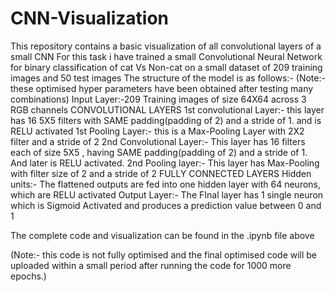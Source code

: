 # CNN-Visualization
This repository contains a basic visualization of all convolutional layers of a small CNN
For this task i have trained a small Convolutional Neural Network for binary classification of cat Vs Non-cat on a small dataset of 209 training images and 50 test images
The structure of the model is as follows:-
(Note:- these optimised hyper parameters have been obtained after testing many combinations)
Input Layer:-209 Training images of size 64X64 across 3 RGB channels
CONVOLUTIONAL LAYERS
1st convolutional Layer:- this layer has 16 5X5 filters with SAME padding(padding of 2) and a stride of 1. and is RELU activated
1st Pooling Layer:- this is a Max-Pooling Layer with 2X2 filter and a stride of 2
2nd Convolutional Layer:- This layer has 16 filters each of size 5X5 , having SAME padding(padding of 2) and a stride of 1. And later is RELU activated.
2nd Pooling layer:- This layer has Max-Pooling with filter size of 2 and a stride of 2
FULLY CONNECTED LAYERS
Hidden units:- The flattened outputs are fed into one hidden layer with 64 neurons, which are RELU activated
Output Layer:- The FInal layer has 1 single neuron which is Sigmoid Activated and produces a prediction value between 0 and 1

The complete code and visualization can be found in the .ipynb file above

(Note:- this code is not fully optimised and the final optimised code will be uploaded within a small period after running the code for 1000 more epochs.)
